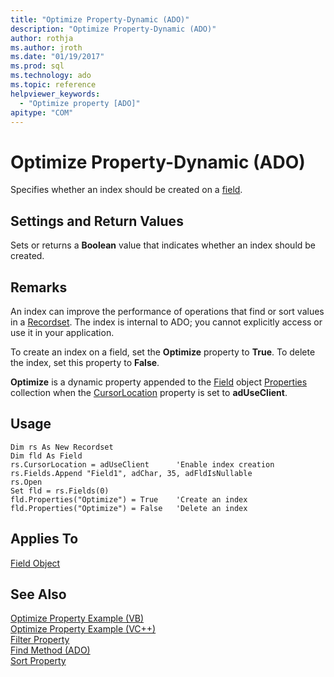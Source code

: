 ```yaml
---
title: "Optimize Property-Dynamic (ADO)"
description: "Optimize Property-Dynamic (ADO)"
author: rothja
ms.author: jroth
ms.date: "01/19/2017"
ms.prod: sql
ms.technology: ado
ms.topic: reference
helpviewer_keywords:
  - "Optimize property [ADO]"
apitype: "COM"
---
```

# Optimize Property-Dynamic (ADO)
Specifies whether an index should be created on a [field](./field-object.md).  
  
## Settings and Return Values  
 Sets or returns a **Boolean** value that indicates whether an index should be created.  
  
## Remarks  
 An index can improve the performance of operations that find or sort values in a [Recordset](./recordset-object-ado.md). The index is internal to ADO; you cannot explicitly access or use it in your application.  
  
 To create an index on a field, set the **Optimize** property to **True**. To delete the index, set this property to **False**.  
  
 **Optimize** is a dynamic property appended to the [Field](./field-object.md) object [Properties](./properties-collection-ado.md) collection when the [CursorLocation](./cursorlocation-property-ado.md) property is set to **adUseClient**.  
  
## Usage  
  
```  
Dim rs As New Recordset  
Dim fld As Field  
rs.CursorLocation = adUseClient      'Enable index creation  
rs.Fields.Append "Field1", adChar, 35, adFldIsNullable  
rs.Open  
Set fld = rs.Fields(0)  
fld.Properties("Optimize") = True    'Create an index  
fld.Properties("Optimize") = False   'Delete an index  
```  
  
## Applies To  
 [Field Object](./field-object.md)  
  
## See Also  
 [Optimize Property Example (VB)](./optimize-property-example-vb.md)   
 [Optimize Property Example (VC++)](./optimize-property-example-vc.md)   
 [Filter Property](./filter-property.md)   
 [Find Method (ADO)](./find-method-ado.md)   
 [Sort Property](./sort-property.md)